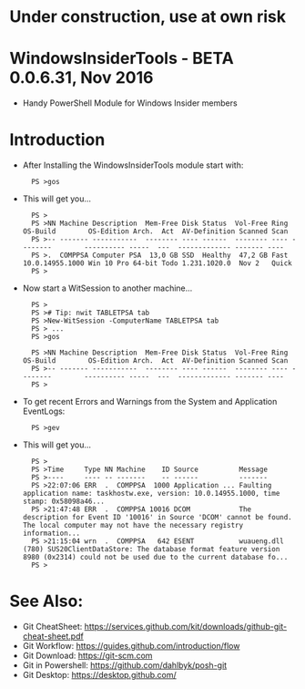 # Under construction, use at own risk

# WindowsInsiderTools - BETA 0.0.6.31, Nov 2016

+ Handy PowerShell Module for Windows Insider members

# Introduction

+ After Installing the WindowsInsiderTools module start with:

        PS >gos

+ This will get you...
    
        PS >
        PS >NN Machine Description  Mem-Free Disk Status  Vol-Free Ring OS-Build        OS-Edition Arch.  Act  AV-Definition Scanned Scan 
        PS >-- ------- -----------  -------- ---- ------  -------- ---- --------        ---------- -----  ---  ------------- ------- ---- 
        PS >.  COMPPSA Computer PSA  13,0 GB SSD  Healthy  47,2 GB Fast 10.0.14955.1000 Win 10 Pro 64-bit Todo 1.231.1020.0  Nov 2   Quick
        PS >

+ Now start a WitSession to another machine...
    
        PS >
        PS ># Tip: nwit TABLETPSA tab
        PS >New-WitSession -ComputerName TABLETPSA tab
        PS > ...
        PS >gos

        PS >NN Machine Description  Mem-Free Disk Status  Vol-Free Ring OS-Build        OS-Edition Arch.  Act  AV-Definition Scanned Scan 
        PS >-- ------- -----------  -------- ---- ------  -------- ---- --------        ---------- -----  ---  ------------- ------- ---- 
        PS >

+ To get recent Errors and Warnings from the System and Application EventLogs:

        PS >gev

+ This will get you...
    
        PS >
        PS >Time     Type NN Machine    ID Source          Message                                                                                                                                      
        PS >----     ---- -- -------    -- ------          -------                                                                                                                                      
        PS >22:07:06 ERR  .  COMPPSA  1000 Application ... Faulting application name: taskhostw.exe, version: 10.0.14955.1000, time stamp: 0x58098a46...                                                
        PS >21:47:48 ERR  .  COMPPSA 10016 DCOM            The description for Event ID '10016' in Source 'DCOM' cannot be found.  The local computer may not have the necessary registry information...
        PS >21:15:04 wrn  .  COMPPSA   642 ESENT           wuaueng.dll (780) SUS20ClientDataStore: The database format feature version 8980 (0x2314) could not be used due to the current database fo...
        PS >

# See Also:

+ Git CheatSheet: https://services.github.com/kit/downloads/github-git-cheat-sheet.pdf
+ Git Workflow: https://guides.github.com/introduction/flow
+ Git Download: https://git-scm.com
+ Git in Powershell: https://github.com/dahlbyk/posh-git
+ Git Desktop: https://desktop.github.com/

